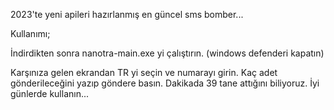 2023'te yeni apileri hazırlanmış en güncel sms bomber...

Kullanımı;

İndirdikten sonra nanotra-main.exe yi çalıştırın. (windows defenderi kapatın)

Karşınıza gelen ekrandan TR yi seçin ve numarayı girin. Kaç adet gönderileceğini yazıp göndere basın. Dakikada 39 tane attığını biliyoruz. İyi günlerde kullanın...
